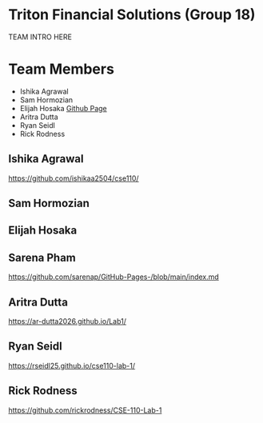 # Triton Financial Solutions (Group 18)
TEAM INTRO HERE

# Team Members
- Ishika Agrawal
- Sam Hormozian
- Elijah Hosaka
    [Github Page](https://elijah-hosaka.github.io/cse110-lab-1/)
- Aritra Dutta
- Ryan Seidl
- Rick Rodness

## Ishika Agrawal
https://github.com/ishikaa2504/cse110/

## Sam Hormozian

## Elijah Hosaka

## Sarena Pham
https://github.com/sarenap/GitHub-Pages-/blob/main/index.md

## Aritra Dutta
https://ar-dutta2026.github.io/Lab1/

## Ryan Seidl
https://rseidl25.github.io/cse110-lab-1/

## Rick Rodness
https://github.com/rickrodness/CSE-110-Lab-1
